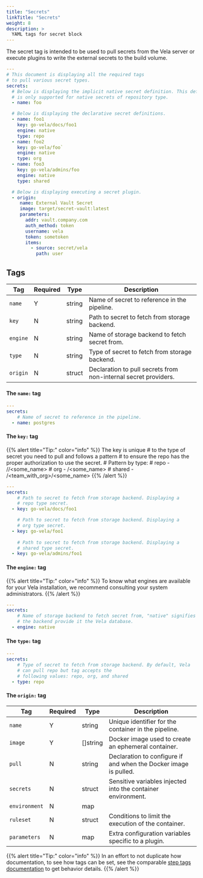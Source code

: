 ```yaml
---
title: "Secrets"
linkTitle: "Secrets"
weight: 8
description: >
  YAML tags for secret block
---
```


The secret tag is intended to be used to pull secrets from the Vela server or execute 
plugins to write the external secrets to the build volume.

```yaml
---
# This document is displaying all the required tags
# to pull various secret types. 
secrets: 
  # Below is displaying the implicit native secret definition. This definition 
  # is only supported for native secrets of repository type.
  - name: foo

  # Below is displaying the declarative secret definitions.
  - name: foo1
    key: go-vela/docs/foo1
    engine: native
    type: repo
  - name: foo2
    key: go-vela/foo`
    engine: native
    type: org
  - name: foo3
    key: go-vela/admins/foo
    engine: native
    type: shared

  # Below is displaying executing a secret plugin.
  - origin:
     name: External Vault Secret
     image: target/secret-vault:latest
     parameters:
       addr: vault.company.com
       auth_method: token
       username: vela
       token: sometoken
       items:
         - source: secret/vela
           path: user    
```

## Tags

| Tag     | Required | Type   | Description                                                     |
|---------|----------|--------|-----------------------------------------------------------------|
| `name`  | Y        | string | Name of secret to reference in the pipeline.                    |
| `key`   | N        | string | Path to secret to fetch from storage backend.                   |
| `engine`| N        | string | Name of storage backend to fetch secret from.                   |
| `type`  | N        | string | Type of secret to fetch from storage backend.                   |
| `origin`| N        | struct | Declaration to pull secrets from non-internal secret providers. |

#### The `name:` tag

```yaml
---
secrets: 
    # Name of secret to reference in the pipeline.
  - name: postgres
```

#### The `key:` tag

{{% alert title="Tip:" color="info" %}}
The key is unique
    # to the type of secret you need to pull and follows a pattern
    # to ensure the repo has the proper authorization to use the secret.
    # Pattern by type:
    # repo    - <org>/<repo>/<some_name>
    # org     - <org>/<some_name>
    # shared  - <org>/<team_with_org>/<some_name>
{{% /alert %}}

```yaml
---
secrets: 
    # Path to secret to fetch from storage backend. Displaying a 
    # repo type secret. 
  - key: go-vela/docs/foo1

    # Path to secret to fetch from storage backend. Displaying a 
    # org type secret.
  - key: go-vela/foo1
  
    # Path to secret to fetch from storage backend. Displaying a 
    # shared type secret.
  - key: go-vela/admins/foo1  
```

#### The `engine:` tag

{{% alert title="Tip:" color="info" %}}
To know what engines are available for your Vela installation, we recommend consulting your system administrators.
{{% /alert %}}

```yaml
---
secrets: 
    # Name of storage backend to fetch secret from, "native" signifies
    # the backend provide it the Vela database. 
  - engine: native
```

#### The `type:` tag

```yaml
---
secrets: 
    # Type of secret to fetch from storage backend. By default, Vela 
    # can pull repo but tag accepts the 
    # following values: repo, org, and shared
  - type: repo
```

#### The `origin:` tag

| Tag           | Required | Type            | Description                                                      |
|---------------|----------|-----------------|------------------------------------------------------------------|
| `name`        | Y        | string          | Unique identifier for the container in the pipeline.             |
| `image`       | Y        | []string        | Docker image used to create an ephemeral container.                 |
| `pull`        | N        | string          | Declaration to configure if and when the Docker image is pulled. |
| `secrets`     | N        | struct          | Sensitive variables injected into the container environment.     |
| `environment` | N        | map || []string | Variables to inject into the container environment.              |
| `ruleset`     | N        | struct          | Conditions to limit the execution of the container.              |
| `parameters`  | N        | map             | Extra configuration variables specific to a plugin.              |

{{% alert title="Tip:" color="info" %}}
In an effort to not duplicate how documentation, to see how tags can be set, see the comparable [step tags documentation](/docs/reference/yaml/steps/#tags) to get behavior details.
{{% /alert %}}